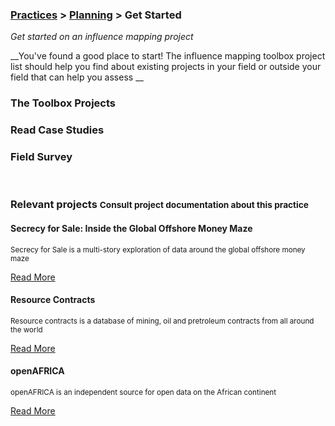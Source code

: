 ### [Practices](../../practices.html) > [Planning](../../practices.html#plan) > Get Started 

_Get started on an influence mapping project_

__You&#39;ve found a good place to start! The influence mapping toolbox project list should help you find about existing projects in your field or outside your field that can help you assess __

### The Toolbox Projects

### Read Case Studies

### Field Survey

</div></div><!-- dirty trick. close parent container and row--> 





































































































































<div class="container">
<div class="row">
<br>
<h3>Relevant projects <small>Consult project documentation about this practice</small></h3>
</div>
</div>

<div class="container-fluid">
<div class="row">
<div class="carousel">
























<div>
<div class="panel panel-primary">
<div class="panel-heading">
<h4 class="panel-title">Secrecy for Sale: Inside the Global Offshore Money Maze</h4>
</div>
<div class="panel-body">
<p><small>Secrecy for Sale is a multi-story exploration of data around the global offshore money maze </small></p>
<a href="../../projects/secrecy-for-sale-inside-the-global-offshore-money-maze.html#documented-practices">Read More</a>
</div>
</div>
</div>





<div>
<div class="panel panel-primary">
<div class="panel-heading">
<h4 class="panel-title">Resource Contracts</h4>
</div>
<div class="panel-body">
<p><small>Resource contracts is a database of mining, oil and pretroleum contracts from all around the world</small></p>
<a href="../../projects/resource-contracts.html#documented-practices">Read More</a>
</div>
</div>
</div>















































<div>
<div class="panel panel-primary">
<div class="panel-heading">
<h4 class="panel-title">openAFRICA</h4>
</div>
<div class="panel-body">
<p><small>openAFRICA is an independent source for open data on the African continent</small></p>
<a href="../../projects/openafrica.html#documented-practices">Read More</a>
</div>
</div>
</div>




















































</div>
<br>
</div>
</div>



















































































































































































































<div class="container-fluid">
<div class="row">
<br>
<div class="carousel">

















































































































































































































</div>
</div>
</div>
<div class="container"><!-- dirty trick. reopen parent container -->
<div class="row">
</div><!--- group row -->
</div><!--- group container -->
<div class="container"><div class="row"><!-- dirty trick. reopen parent container and row -->